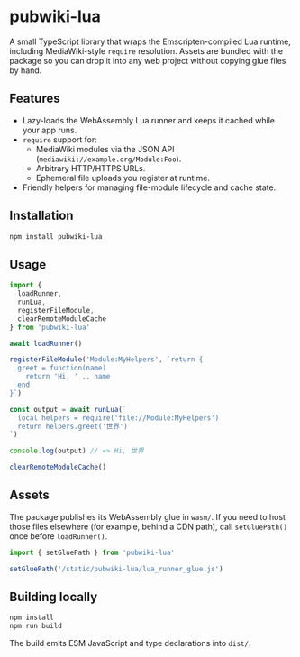 # pubwiki-lua

A small TypeScript library that wraps the Emscripten-compiled Lua runtime, including MediaWiki-style `require` resolution. Assets are bundled with the package so you can drop it into any web project without copying glue files by hand.

## Features

- Lazy-loads the WebAssembly Lua runner and keeps it cached while your app runs.
- `require` support for:
  - MediaWiki modules via the JSON API (`mediawiki://example.org/Module:Foo`).
  - Arbitrary HTTP/HTTPS URLs.
  - Ephemeral file uploads you register at runtime.
- Friendly helpers for managing file-module lifecycle and cache state.

## Installation

```sh
npm install pubwiki-lua
```

## Usage

```ts
import {
  loadRunner,
  runLua,
  registerFileModule,
  clearRemoteModuleCache
} from 'pubwiki-lua'

await loadRunner()

registerFileModule('Module:MyHelpers', `return {
  greet = function(name)
    return 'Hi, ' .. name
  end
}`)

const output = await runLua(`
  local helpers = require('file://Module:MyHelpers')
  return helpers.greet('世界')
`)

console.log(output) // => Hi, 世界

clearRemoteModuleCache()
```

## Assets

The package publishes its WebAssembly glue in `wasm/`. If you need to host those files elsewhere (for example, behind a CDN path), call `setGluePath()` once before `loadRunner()`.

```ts
import { setGluePath } from 'pubwiki-lua'

setGluePath('/static/pubwiki-lua/lua_runner_glue.js')
```

## Building locally

```sh
npm install
npm run build
```

The build emits ESM JavaScript and type declarations into `dist/`.
